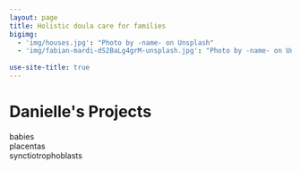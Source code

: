 ```yaml
---
layout: page
title: Holistic doula care for families
bigimg:
  - 'img/houses.jpg': "Photo by -name- on Unsplash"
  - 'img/fabian-mardi-dS2BaLg4grM-unsplash.jpg': "Photo by -name- on Unsplash"
  
use-site-title: true
---
```


<h1 class="text-center">Danielle's Projects</h1>

<div class="spacer"></div>

<div class="row text-center">
  <div class="col-md-4 col-md-offset-0 col-sm-4 col-sm-offset-0 col-xs-12 col-xs-offset-0 text-center">
    <div class="project-card">
      babies
    </div>
  </div>
  <div class="col-md-4 col-md-offset-0 col-sm-4 col-sm-offset-0 col-xs-12 col-xs-offset-0 text-center">
    <div class="project-card">
    placentas
    </div>
  </div>
  <div class="col-md-4 col-md-offset-0 col-sm-4 col-sm-offset-0 col-xs-12 col-xs-offset-0 text-center">
    <div class="project-card">
    synctiotrophoblasts
    </div>
  </div>
</div>
